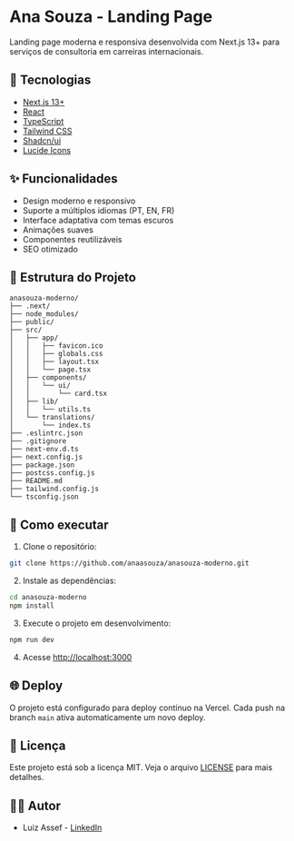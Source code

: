 # Ana Souza - Landing Page

Landing page moderna e responsiva desenvolvida com Next.js 13+ para serviços de consultoria em carreiras internacionais.

## 🚀 Tecnologias

- [Next.js 13+](https://nextjs.org/)
- [React](https://reactjs.org/)
- [TypeScript](https://www.typescriptlang.org/)
- [Tailwind CSS](https://tailwindcss.com/)
- [Shadcn/ui](https://ui.shadcn.com/)
- [Lucide Icons](https://lucide.dev/)

## ✨ Funcionalidades

- Design moderno e responsivo
- Suporte a múltiplos idiomas (PT, EN, FR)
- Interface adaptativa com temas escuros
- Animações suaves
- Componentes reutilizáveis
- SEO otimizado

## 📁 Estrutura do Projeto

```
anasouza-moderno/
├── .next/
├── node_modules/
├── public/
├── src/
│   ├── app/
│   │   ├── favicon.ico
│   │   ├── globals.css
│   │   ├── layout.tsx
│   │   └── page.tsx
│   ├── components/
│   │   └── ui/
│   │       └── card.tsx
│   ├── lib/
│   │   └── utils.ts
│   └── translations/
│       └── index.ts
├── .eslintrc.json
├── .gitignore
├── next-env.d.ts
├── next.config.js
├── package.json
├── postcss.config.js
├── README.md
├── tailwind.config.js
└── tsconfig.json
```

## 🚀 Como executar

1. Clone o repositório:
```bash
git clone https://github.com/anaasouza/anasouza-moderno.git
```

2. Instale as dependências:
```bash
cd anasouza-moderno
npm install
```

3. Execute o projeto em desenvolvimento:
```bash
npm run dev
```

4. Acesse [http://localhost:3000](http://localhost:3000)

## 🌐 Deploy

O projeto está configurado para deploy contínuo na Vercel. Cada push na branch `main` ativa automaticamente um novo deploy.

## 📝 Licença

Este projeto está sob a licença MIT. Veja o arquivo [LICENSE](LICENSE) para mais detalhes.

## 👨‍💻 Autor

- Luiz Assef - [LinkedIn](https://www.linkedin.com/in/luizgonzalezpro/)
